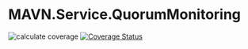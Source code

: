 # MAVN.Service.QuorumMonitoring

![calculate coverage](https://github.com/OpenMAVN/MAVN.Service.QuorumMonitoring/workflows/calculate%20coverage/badge.svg)
[![Coverage Status](https://coveralls.io/repos/github/OpenMAVN/MAVN.Service.QuorumMonitoring/badge.svg?branch=master)](https://coveralls.io/github/OpenMAVN/MAVN.Service.QuorumMonitoring?branch=master)

